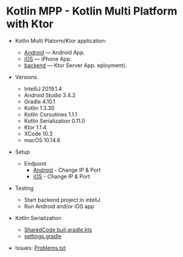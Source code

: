 # Kotlin MPP - Kotlin Multi Platform with Ktor

* Kotlin Multi Platorm/Ktor application:
  * [Android](app) &mdash; Android App.
  * [iOS](native/KotlinMpp) &mdash; iPhone App.
  * [backend](backend/KotlinMpp) &mdash; Ktor Server App.
eployment).

* Versions.
    * IntelliJ 2019.1.4
    * Android Studio 3.4.2
    * Gradle 4.10.1
    * Kotlin 1.3.30
    * Kotlin Coroutines 1.1.1
    * Kotlin Serialization 0.11.0
    * Ktor 1.1.4
    * XCode 10.3
    * macOS 10.14.6


* Setup
    * Endpoint
        * [Android](app/src/main/java/com/erl/kotlinmpp/util/Constants.kt) - Change IP & Port
        * [iOS](native/KotlinMpp/KotlinMpp/util/Constants.swift) - Change IP & Port

* Testing
    * Start backend project in inteliJ
    * Run Android and/or iOS app

* Kotlin Serialization
    * [SharedCode buil.gradle.kts](SharedCode/build.gradle.kts)
    * [settings.gradle](settings.gradle)

* Issues: [Problems.txt](app/src/main/assets/Problems.txt)